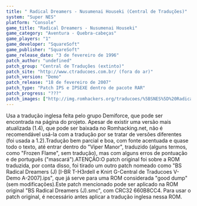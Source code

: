 ```yaml
---
title: " Radical Dreamers - Nusumenai Houseki (Central de Traduções)"
system: "Super NES"
platform: "Console"
game_title: "Radical Dreamers - Nusumenai Houseki"
game_category: "Aventura - Quebra-cabeças"
game_players: "1"
game_developer: "SquareSoft"
game_publisher: "SquareSoft"
game_release_date: "3 de fevereiro de 1996"
patch_author: "undefined"
patch_group: "Central de Traduções (extinto)"
patch_site: "http://www.ctraducoes.com.br/ (fora do ar)"
patch_version: "Demo"
patch_release: "18 de fevereiro de 2007"
patch_type: "Patch IPS e IPSEXE dentro de pacote RAR"
patch_progress: "???"
patch_images: ["http://img.romhackers.org/traducoes/%5BSNES%5D%20Radical%20Dreamers%20-%20Nusumenai%20Houseki%20-%20Central%20de%20Traducoes%20-%201.png","http://img.romhackers.org/traducoes/%5BSNES%5D%20Radical%20Dreamers%20-%20Nusumenai%20Houseki%20-%20Central%20de%20Traducoes%20-%202.png","http://img.romhackers.org/traducoes/%5BSNES%5D%20Radical%20Dreamers%20-%20Nusumenai%20Houseki%20-%20Central%20de%20Traducoes%20-%203.png"]
---
```

Usa a tradução inglesa feita pelo grupo Demiforce, que pode ser encontrada na página do projeto. Apesar de existir uma versão mais atualizada (1.4), que pode ser baixada no Romhacking.net, não é recomendável usá-la com a tradução por se tratar de versões diferentes (foi usada a 1.2).Tradução bem parcial e boa, com fonte acentuada e quase todo o texto, até entrar dentro do "Viper Manor", traduzido (alguns termos, como "Frozen Flame", sem tradução), mas com alguns erros de pontuação e de português ("mascará").ATENÇÃO:O patch original foi sobre a ROM traduzida, por conta disso, foi tirado um outro patch nomeado como "BS Radical Dreamers (J) [I-BR T-H3rdell e Knirt G-Central de Traducoes V-Demo A-2007].ips", que já serve para uma ROM considerada "good dump" (sem modificações).Este patch mencionado pode ser aplicado na ROM original "BS Radical Dreamers (J).smc", com CRC32 660B8CC4. Para usar o patch original, é necessário antes aplicar a tradução inglesa nessa ROM.
